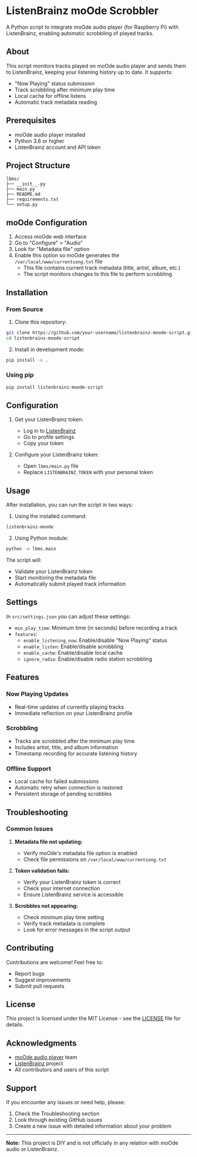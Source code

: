 # ListenBrainz moOde Scrobbler

A Python script to integrate moOde audio player (for Raspberry Pi) with ListenBrainz, enabling automatic scrobbling of played tracks.

## About

This script monitors tracks played on moOde audio player and sends them to ListenBrainz, keeping your listening history up to date. It supports:

- "Now Playing" status submission
- Track scrobbling after minimum play time
- Local cache for offline listens
- Automatic track metadata reading

## Prerequisites

- moOde audio player installed
- Python 3.6 or higher
- ListenBrainz account and API token

## Project Structure

```
lbms/
├── __init__.py
├── main.py
├── README.md
├── requirements.txt
└── setup.py
```

## moOde Configuration

1. Access moOde web interface
2. Go to "Configure" > "Audio"
3. Look for "Metadata file" option
4. Enable this option so moOde generates the `/var/local/www/currentsong.txt` file
   - This file contains current track metadata (title, artist, album, etc.)
   - The script monitors changes to this file to perform scrobbling

## Installation

### From Source
1. Clone this repository:
```bash
git clone https://github.com/your-username/listenbrainz-moode-script.git
cd listenbrainz-moode-script
```

2. Install in development mode:
```bash
pip install -e .
```

### Using pip
```bash
pip install listenbrainz-moode-script
```

## Configuration

1. Get your ListenBrainz token:
   - Log in to [ListenBrainz](https://listenbrainz.org)
   - Go to profile settings
   - Copy your token

2. Configure your ListenBrainz token:
   - Open `lbms/main.py` file
   - Replace `LISTENBRAINZ_TOKEN` with your personal token

## Usage

After installation, you can run the script in two ways:

1. Using the installed command:
```bash
listenbrainz-moode
```

2. Using Python module:
```bash
python -m lbms.main
```

The script will:
- Validate your ListenBrainz token
- Start monitoring the metadata file
- Automatically submit played track information

## Settings

In `src/settings.json` you can adjust these settings:

- `min_play_time`: Minimum time (in seconds) before recording a track
- `features`:
  - `enable_listening_now`: Enable/disable "Now Playing" status
  - `enable_listen`: Enable/disable scrobbling
  - `enable_cache`: Enable/disable local cache
  - `ignore_radio`: Enable/disable radio station scrobbling

## Features

### Now Playing Updates
- Real-time updates of currently playing tracks
- Immediate reflection on your ListenBrainz profile

### Scrobbling
- Tracks are scrobbled after the minimum play time
- Includes artist, title, and album information
- Timestamp recording for accurate listening history

### Offline Support
- Local cache for failed submissions
- Automatic retry when connection is restored
- Persistent storage of pending scrobbles

## Troubleshooting

### Common Issues

1. **Metadata file not updating:**
   - Verify moOde's metadata file option is enabled
   - Check file permissions on `/var/local/www/currentsong.txt`

2. **Token validation fails:**
   - Verify your ListenBrainz token is correct
   - Check your internet connection
   - Ensure ListenBrainz service is accessible

3. **Scrobbles not appearing:**
   - Check minimum play time setting
   - Verify track metadata is complete
   - Look for error messages in the script output

## Contributing

Contributions are welcome! Feel free to:
- Report bugs
- Suggest improvements
- Submit pull requests

## License

This project is licensed under the MIT License - see the [LICENSE](LICENSE) file for details.

## Acknowledgments

- [moOde audio player](https://moodeaudio.org/) team
- [ListenBrainz](https://listenbrainz.org/) project
- All contributors and users of this script

## Support

If you encounter any issues or need help, please:
1. Check the Troubleshooting section
2. Look through existing GitHub issues
3. Create a new issue with detailed information about your problem

---

**Note:** This project is DIY and is not officially in any relation with moOde audio or ListenBrainz.
